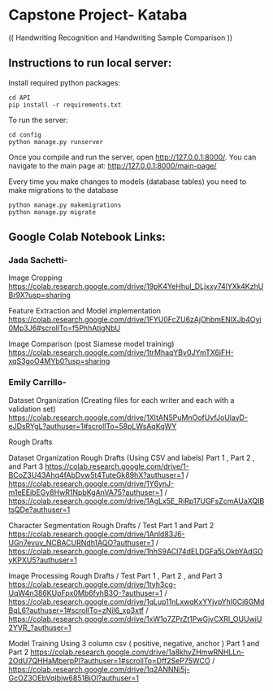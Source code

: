 # Capstone Project- Kataba
(( Handwriting Recognition and Handwriting Sample Comparison ))

## Instructions to run local server:

Install required python packages:
```
cd API
pip install -r requirements.txt
```

To run the server:
```
cd config
python manage.py runserver
```

Once you compile and run the server, open http://127.0.0.1:8000/.
You can navigate to the main page at: http://127.0.0.1:8000/main-page/

Every time you make changes to models (database tables) you need to make migrations to the database
```
python manage.py makemigrations
python manage.py migrate
```


## Google Colab Notebook Links: 

### Jada Sachetti- 

Image Cropping https://colab.research.google.com/drive/19pK4YeHhuI_DLjxxy74lYXk4KzhUBr9X?usp=sharing

Feature Extraction and Model implementation https://colab.research.google.com/drive/1FYU0FcZU6zAjOhbmENlXJb4Oyi0Mp3J6#scrollTo=f5PhhAtigNbU

Image Comparison (post Siamese model training) https://colab.research.google.com/drive/1trMhaqYBv0JYmTX6iFH-xqS3goO4MYb0?usp=sharing

### Emily Carrillo- 

Dataset Organization (Creating files for each writer and each with a validation set) https://colab.research.google.com/drive/1XItAN5PuMnOofUvfJoUlayD-eJDsRYgL?authuser=1#scrollTo=58pLWsAqKqWY

Rough Drafts

Dataset Organization Rough Drafts (Using CSV and labels) Part 1 , Part 2 , and Part 3  https://colab.research.google.com/drive/1-BCoZ3U43Ahq4fAbDvw5t4TuteGk89hX?authuser=1  /  https://colab.research.google.com/drive/1Y6ynJ-m1eEEjbEGy8HwR1NpbKgAnVA75?authuser=1 /  https://colab.research.google.com/drive/1AgLx5E_RiRp17UGFsZcmAUaXQIBtsQDe?authuser=1

Character Segmentation Rough Drafts / Test Part 1 and Part 2 https://colab.research.google.com/drive/1Anld83J6-UGn7evuv_NCBACURNdh1AQO?authuser=1 /  https://colab.research.google.com/drive/1hhS9ACI74dELDGFa5LOkbYAdGOyKPXU5?authuser=1

Image Processing Rough Drafts / Test Part 1 , Part 2 , and Part 3 https://colab.research.google.com/drive/1tyh3cg-UqW4n386KUpFpx0Mb6fyhB3O-?authuser=1  /  https://colab.research.google.com/drive/1qLup11nLxwqKxYYjvpYhI0Ci6GMdBqL6?authuser=1#scrollTo=zNil6_xp3xtf / https://colab.research.google.com/drive/1xW1o7ZPrZt1PwGjvCXRl_OUUwiU2YVR_?authuser=1

Model Training Using 3 column csv ( positive, negative, anchor ) Part 1 and Part 2 https://colab.research.google.com/drive/1a8khyZHmwRNHLLn-2OdU7QHHaMberpPl?authuser=1#scrollTo=Dff2SeP75WCO  /  https://colab.research.google.com/drive/1q2ANNNi5j-GcOZ3OEbVqIbjw6851BjOl?authuser=1


